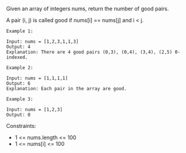 Given an array of integers nums, return the number of good pairs.

A pair (i, j) is called good if nums[i] == nums[j] and i < j.

```
Example 1:

Input: nums = [1,2,3,1,1,3]
Output: 4
Explanation: There are 4 good pairs (0,3), (0,4), (3,4), (2,5) 0-indexed.
```

```
Example 2:

Input: nums = [1,1,1,1]
Output: 6
Explanation: Each pair in the array are good.
```

```
Example 3:

Input: nums = [1,2,3]
Output: 0
```

Constraints:

- 1 <= nums.length <= 100
- 1 <= nums[i] <= 100